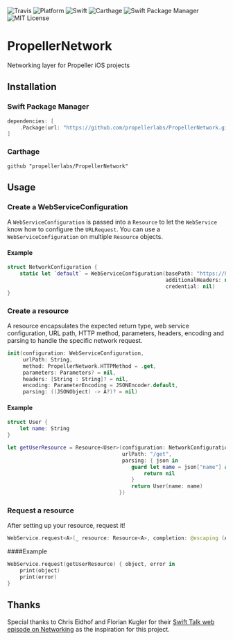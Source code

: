![Travis](https://api.travis-ci.org/propellerlabs/PropellerNetwork.svg?branch=master)
![Platform](https://img.shields.io/badge/platform-ios-lightgrey.svg)
![Swift](https://img.shields.io/badge/language-swift-orange.svg)
![Carthage](https://img.shields.io/badge/Carthage-compatible-4BC51D.svg?style=flat)
![Swift Package Manager](https://img.shields.io/badge/SPM-compatible-brightgreen.svg)
![MIT License](https://img.shields.io/badge/license-MIT-000000.svg)


# PropellerNetwork
Networking layer for Propeller iOS projects

## Installation

### Swift Package Manager

```Swift
dependencies: [
    .Package(url: "https://github.com/propellerlabs/PropellerNetwork.git", majorVersion: 1)
]
```

### Carthage

```
github "propellerlabs/PropellerNetwork"
```

## Usage

### Create a WebServiceConfiguration
A `WebServiceConfiguration` is passed into a `Resource` to let the `WebService` know how to configure the `URLRequest`. You can use a `WebServiceConfiguration` on multiple `Resource` objects.

#### Example

``` Swift
struct NetworkConfiguration {
    static let `default` = WebServiceConfiguration(basePath: "https://httpbin.org",
                                                   additionalHeaders: nil,
                                                   credential: nil)
}
```

### Create a resource
A resource encapsulates the expected return type, web service configuration, URL path, HTTP method, parameters, headers, encoding and parsing to handle the specific network request.

``` Swift
init(configuration: WebServiceConfiguration,
     urlPath: String,
     method: PropellerNetwork.HTTPMethod = .get,
     parameters: Parameters? = nil, 
     headers: [String : String]? = nil, 
     encoding: ParameterEncoding = JSONEncoder.default, 
     parsing: ((JSONObject) -> A?)? = nil)
```

#### Example
```Swift
struct User {
    let name: String    
}

let getUserResource = Resource<User>(configuration: NetworkConfiguration.default,
                                     urlPath: "/get",
                                     parsing: { json in
                                        guard let name = json["name"] as? String else {
                                            return nil
                                        }
                                        return User(name: name)
                                    })
```

### Request a resource
After setting up your resource, request it!

```Swift
WebService.request<A>(_ resource: Resource<A>, completion: @escaping (A?, Error?) -> Void)
```

####Example
```Swift
WebService.request(getUserResource) { object, error in
    print(object)
    print(error)
}
```

## Thanks

Special thanks to Chris Eidhof and Florian Kugler for their [Swift Talk web episode on Networking](https://talk.objc.io/episodes/S01E01-networking) as the inspiration for this project.
